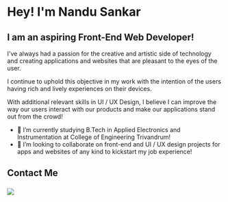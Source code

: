 # Hey! I'm Nandu Sankar
## I am an aspiring Front-End Web Developer!

I've always had a passion for the creative and artistic side of technology and creating applications and websites that are pleasant to the eyes of the user.

I continue to uphold this objective in my work with the intention of the users having rich and lively experiences on their devices.

With additional relevant skills in UI / UX Design, I believe I can improve the way our users interact with our products and make our applications stand out from the crowd!

- 🌱 I’m currently studying B.Tech in Applied Electronics and Instrumentation at College of Engineering Trivandrum!
- 👯 I’m looking to collaborate on front-end and UI / UX design projects for apps and websites of any kind to kickstart my job experience!
## Contact Me
### [<img src="https://img.icons8.com/color/50/000000/linkedin.png"/>](https://www.linkedin.com/in/nandu-sankar/)
